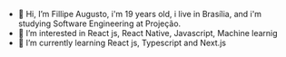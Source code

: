 - 👋 Hi, I’m Fillipe Augusto, i'm 19 years old, i live in Brasília, and i'm studying Software Engineering at Projeção. 
- 👀 I’m interested in React js, React Native, Javascript, Machine learnig
- 🌱 I’m currently learning React js, Typescript and Next.js


